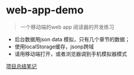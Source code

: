 # web-app-demo

> 一个移动端的web app 阅读器的开发练习

- 后台数据用json data 模拟，只有几个章节的数据；
- 使用localStorage缓存，jsonp跨域
- 请用移动端打开，或者浏览器调到手机模拟器模式

<a href="https://zhangzirui.github.io/posts/练手笔记之Web%20app%20阅读器.md" target="_blank">项目总结笔记</a>

